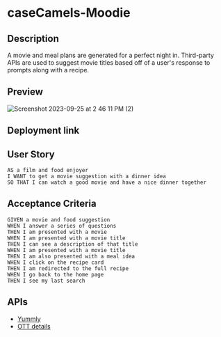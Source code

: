 # caseCamels-Moodie
## Description

A movie and meal plans are generated for a perfect night in. Third-party APIs are used to suggest movie titles based off of a user's response to prompts along with a recipe. 

## Preview

![Screenshot 2023-09-25 at 2 46 11 PM (2)](https://github.com/BrianPizz/caseCamels-Moodie/assets/138056153/3af12d26-b712-49de-b7f4-02a90c52e40f)

## Deployment link


## User Story

```
AS a film and food enjoyer
I WANT to get a movie suggestion with a dinner idea 
SO THAT I can watch a good movie and have a nice dinner together
```

## Acceptance Criteria
```
GIVEN a movie and food suggestion
WHEN I answer a series of questions
THEN I am presented with a movie
WHEN I am presented with a movie title
THEN I can see a description of that title
WHEN I am presented with a movie title
THEN I am also presented with a meal idea
WHEN I click on the recipe card 
THEN I am redirected to the full recipe
WHEN I go back to the home page
THEN I see my last search
```

## APIs
*  [Yummly](https://rapidapi.com/apidojo/api/yummly2)
*  [OTT details](https://rapidapi.com/gox-ai-gox-ai-default/api/ott-details)
